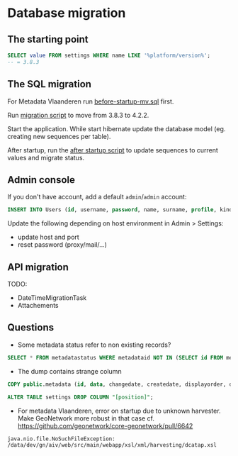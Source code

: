 # Database migration

## The starting point

```sql
SELECT value FROM settings WHERE name LIKE '%platform/version%';
-- = 3.8.3
```


## The SQL migration 

For Metadata Vlaanderen run [before-startup-mv.sql](before-startup-mv.sql) first.

Run [migration script](before-startup.sql) to move from 3.8.3 to 4.2.2.

Start the application. While start hibernate update the database model (eg. creating new sequences per table).

After startup, run the [after startup script](after-startup.sql) to update sequences to current values and migrate status.


## Admin console

If you don't have account, add a default `admin`/`admin` account:

```sql 
INSERT INTO Users (id, username, password, name, surname, profile, kind, organisation, security, authtype, isenabled) VALUES  (1,'admin','46e44386069f7cf0d4f2a420b9a2383a612f316e2024b0fe84052b0b96c479a23e8a0be8b90fb8c2','admin','admin',0,'','','','', 'y');
```

Update the following depending on host environment in Admin > Settings:
* update host and port
* reset password (proxy/mail/...)

## API migration


TODO: 
* DateTimeMigrationTask
* Attachements


## Questions

* Some metadata status refer to non existing records?

```sql
SELECT * FROM metadatastatus WHERE metadataid NOT IN (SELECT id FROM metadata);
```

* The dump contains strange column

```sql
COPY public.metadata (id, data, changedate, createdate, displayorder, doctype, extra, popularity, rating, root, schemaid, title, istemplate, isharvested, harvesturi, harvestuuid, groupowner, owner, source, uuid, "[data]", "[source]"

ALTER TABLE settings DROP COLUMN "[position]";

```

* For metadata Vlaanderen, error on startup due to unknown harvester. Make GeoNetwork more robust in that case cf. https://github.com/geonetwork/core-geonetwork/pull/6642

```
java.nio.file.NoSuchFileException: /data/dev/gn/aiv/web/src/main/webapp/xsl/xml/harvesting/dcatap.xsl
```
